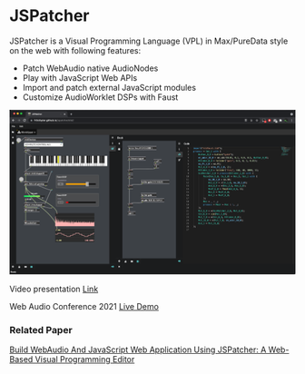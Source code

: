 # JSPatcher

JSPatcher is a Visual Programming Language (VPL) in Max/PureData style on the web with following features:

- Patch WebAudio native AudioNodes
- Play with JavaScript Web APIs
- Import and patch external JavaScript modules
- Customize AudioWorklet DSPs with Faust

![Screenshot](./screenshot.png)

Video presentation [Link](https://youtu.be/HDijiua370I)

Web Audio Conference 2021 [Live Demo](https://fr0stbyter.github.io/jspatcher/dist/?projectZip=../examples/wac.zip)

### Related Paper

[Build WebAudio And JavaScript Web Application Using JSPatcher: A Web-Based Visual Programming Editor](https://webaudioconf2021.com/wp-content/uploads/2021/06/WAC-21-lite.pdf)